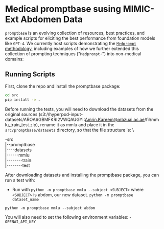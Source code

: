 # Medical promptbase susing MIMIC-Ext Abdomen Data

`promptbase` is an evolving collection of resources, best practices, and example scripts for eliciting the best performance from foundation models like `GPT-4`. We currently host scripts demonstrating the [`Medprompt` methodology](https://arxiv.org/abs/2311.16452), including examples of how we further extended this collection of prompting techniques ("`Medprompt+`") into non-medical domains: 

## Running Scripts

First, clone the repo and install the promptbase package:

```bash
cd src
pip install -e .
```
Before running the tests, you will need to download the datasets from the original sources (s3://hyperpod-input-datasets/AROA6GBMFKRI2VWQAUGYI:Amrin.Kareem@mbzuai.ac.ae/fil/mmlu_train_test.zip), rename it as mmlu and place it in the `src/promptbase/datasets` directory, so that the file structure is:  \

-src  
|--promptbase  
     |----datasets   
          |------mmlu  
               |--------train  
               |--------test

After downloading datasets and installing the promptbase package, you can run a test with:
 - Run with `python -m promptbase mmlu --subject <SUBJECT>` where `<SUBJECT>` is abdom, our new dataset.
`python -m promptbase dataset_name`


`python -m promptbase mmlu --subject abdom`

You will also need to set the following environment variables:
      - `OPENAI_API_KEY`






